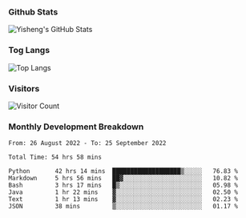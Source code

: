 ### Github Stats
![Yisheng's GitHub Stats](https://github-readme-stats.vercel.app/api?username=gongyisheng&count_private=true&show_icons=true)
### Tog Langs
![Top Langs](https://github-readme-stats.vercel.app/api/top-langs/?username=gongyisheng&layout=compact)
### Visitors
![Visitor Count](https://profile-counter.glitch.me/gongyisheng/count.svg)
### Monthly Development Breakdown
<!--START_SECTION:waka-->

```text
From: 26 August 2022 - To: 25 September 2022

Total Time: 54 hrs 58 mins

Python       42 hrs 14 mins  ███████████████████▒░░░░░   76.83 %
Markdown     5 hrs 56 mins   ██▓░░░░░░░░░░░░░░░░░░░░░░   10.82 %
Bash         3 hrs 17 mins   █▒░░░░░░░░░░░░░░░░░░░░░░░   05.98 %
Java         1 hr 22 mins    ▓░░░░░░░░░░░░░░░░░░░░░░░░   02.50 %
Text         1 hr 13 mins    ▓░░░░░░░░░░░░░░░░░░░░░░░░   02.23 %
JSON         38 mins         ▒░░░░░░░░░░░░░░░░░░░░░░░░   01.17 %
```

<!--END_SECTION:waka-->
